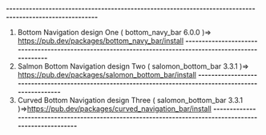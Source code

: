 **--------------------------------------------------------------------------------------------------------**
1) Bottom Navigation design One ( bottom_navy_bar 6.0.0 )=> https://pub.dev/packages/bottom_navy_bar/install
**--------------------------------------------------------------------------------------------------------**
2) Salmon Bottom Navigation design Two ( salomon_bottom_bar 3.3.1 )=> https://pub.dev/packages/salomon_bottom_bar/install
**--------------------------------------------------------------------------------------------------------**
3) Curved Bottom Navigation design Three ( salomon_bottom_bar 3.3.1 )=>https://pub.dev/packages/curved_navigation_bar/install
**--------------------------------------------------------------------------------------------------------**
